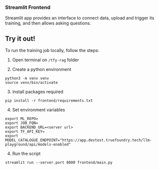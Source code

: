### Streamlit Frontend

Streamlit app provides an interface to connect data, upload and trigger its training, and then allows asking questions.

## Try it out!

To run the training job locally, follow the steps:

1. Open terminal on `/tfy-rag` folder

2. Create a python environment

```
python3 -m venv venv
source venv/bin/activate
```

3. Install packages required

```
pip install -r frontend/requirements.txt
```

4. Set environment variables

```
export ML_REPO=
export JOB_FQN=
export BACKEND_URL=<server url>
export TF_API_KEY=
export MODEL_CATALOGUE_ENDPOINT="https://app.devtest.truefoundry.tech/llm-playground/api/models-enabled"
```

4. Run the script

```
streamlit run --server.port 8000 frontend/main.py
```
